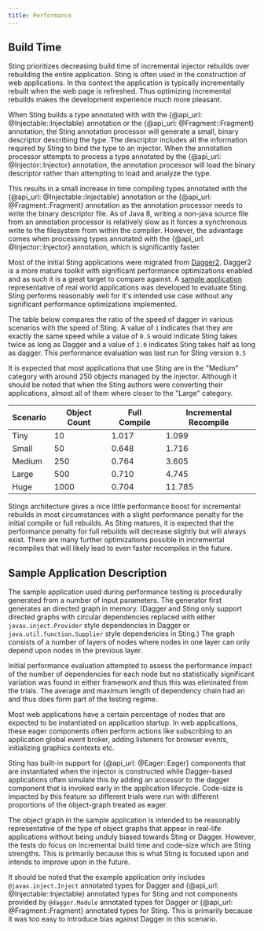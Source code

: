 ```yaml
---
title: Performance
---
```


## Build Time

Sting prioritizes decreasing build time of incremental injector rebuilds over rebuilding the entire
application. Sting is often used in the construction of web applications. In this context the application
is typically incrementally rebuilt when the web page is refreshed. Thus optimizing incremental rebuilds
makes the development experience much more pleasant.

When Sting builds a type annotated with with the {@api_url: @Injectable::Injectable} annotation
or the {@api_url: @Fragment::Fragment} annotation, the Sting annotation processor will generate a small, binary
descriptor describing the type. The descriptor includes all the information required by Sting to bind the
type to an injector. When the annotation processor attempts to process a type annotated by the
{@api_url: @Injector::Injector} annotation, the annotation processor will load the binary descriptor rather
than attempting to load and analyze the type.

This results in a small increase in time compiling types annotated with the {@api_url: @Injectable::Injectable}
annotation or the {@api_url: @Fragment::Fragment} annotation as the annotation processor needs to write
the binary descriptor file. As of Java 8, writing a non-java source file from an annotation processor is
relatively slow as it forces a synchronous write to the filesystem from within the compiler. However, the
advantage comes when processing types annotated with the {@api_url: @Injector::Injector} annotation, which is
significantly faster.

Most of the initial Sting applications were migrated from [Dagger2](https://github.com/google/dagger). Dagger2
is a more mature toolkit with significant performance optimizations enabled and as such it is a great target
to compare against. A [sample application](#sample-application-description) representative of real world
applications was developed to evaluate Sting. Sting performs reasonably well for it's intended use case without
any significant performance optimizations implemented.

The table below compares the ratio of the speed of dagger in various scenarios with the speed of Sting. A value
of `1` indicates that they are exactly the same speed while a value of `0.5` would indicate Sting takes twice as
long as Dagger and a value of `2.0` indicates Sting takes half as long as dagger. This performance evaluation was
last run for Sting version `0.5`

It is expected that most applications that use Sting are in the "Medium" category with around 250 objects managed
by the injector. Although it should be noted that when the Sting authors were converting their applications, almost
all of them where closer to the "Large" category.

| Scenario | Object Count | Full Compile | Incremental Recompile |
|----------|--------------|--------------|-----------------------|
| Tiny     | 10           | 1.017        | 1.099                 |
| Small    | 50           | 0.648        | 1.716                 |
| Medium   | 250          | 0.764        | 3.605                 |
| Large    | 500          | 0.710        | 4.745                 |
| Huge     | 1000         | 0.704        | 11.785                |

Stings architecture gives a nice little performance boost for incremental rebuilds in most circumstances with a
slight performance penalty for the initial compile or full rebuilds. As Sting matures, it is expected that the
performance penalty for full rebuilds will decrease slightly but will always exist. There are many further
optimizations possible in incremental recompiles that will likely lead to even faster recompiles in the future.

## Sample Application Description

The sample application used during performance testing is procedurally generated from a number of input
parameters. The generator first generates an directed graph in memory. (Dagger and Sting only support directed
graphs with circular dependencies replaced with either `javax.inject.Provider` style dependencies in Dagger
or `java.util.function.Supplier` style dependencies in Sting.) The graph consists of a number of layers of nodes
where nodes in one layer can only depend upon nodes in the previous layer.

Initial performance evaluation attempted to assess the performance impact of the number of dependencies for each
node but no statistically significant variation was found in either framework and thus this was eliminated from
the trials. The average and maximum length of dependency chain had an and thus does form part of the testing regime.

Most web applications have a certain percentage of nodes that are expected to be instantiated on application
startup. In web applications, these eager components often perform actions like subscribing to an application
global event broker, adding listeners for browser events, initializing graphics contexts etc.

Sting has built-in support for {@api_url: @Eager::Eager} components that are instantiated when the
injector is constructed while Dagger-based applications often simulate this by adding an accessor to the dagger
component that is invoked early in the application lifecycle. Code-size is impacted by this feature so different
trials were run with different proportions of the object-graph treated as eager.

The object graph in the sample application is intended to be reasonably representative of the type of object
graphs that appear in real-life applications without being unduly biased towards Sting or Dagger. However, the
tests do focus on incremental build time and code-size which are Sting strengths. This is primarily because this
is what Sting is focused upon and intends to improve upon in the future.

It should be noted that the example application only includes `@javax.inject.Inject` annotated types for Dagger
and {@api_url: @Injectable::Injectable} annotated types for Sting and not components provided by `@dagger.Module`
annotated types for Dagger or {@api_url: @Fragment::Fragment} annotated types for Sting. This is primarily because
it was too easy to introduce bias against Dagger in this scenario.
